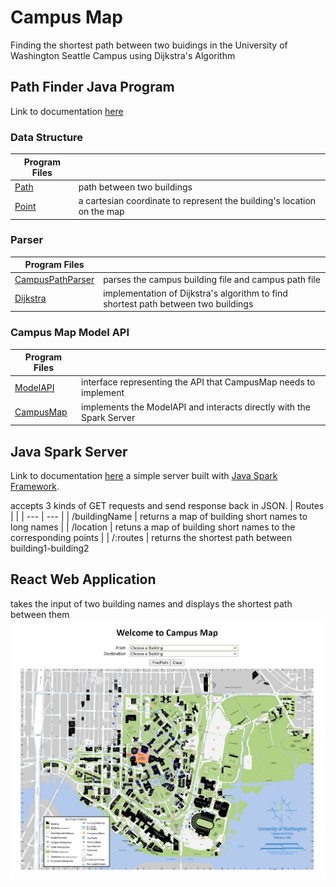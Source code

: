 # Campus Map
Finding the shortest path between two buidings in the University of Washington Seattle Campus using Dijkstra's Algorithm

## Path Finder Java Program
Link to documentation [here](https://github.com/bellaroseee/SDI-hw-pathfinder/tree/master)
  
### Data Structure
| Program Files | |
| --- | --- |
|[Path](https://github.com/bellaroseee/SDI-hw-pathfinder/blob/master/src/main/java/pathfinder/datastructures/Path.java) | path between two buildings |
|[Point](https://github.com/bellaroseee/SDI-hw-pathfinder/blob/master/src/main/java/pathfinder/datastructures/Point.java) | a cartesian coordinate to represent the building's location on the map|

### Parser
| Program Files | |
| --- | --- |
| [CampusPathParser](https://github.com/bellaroseee/SDI-hw-pathfinder/blob/master/src/main/java/pathfinder/parser/CampusPathsParser.java) | parses the campus building file and campus path file |
| [Dijkstra](https://github.com/bellaroseee/SDI-hw-pathfinder/blob/master/src/main/java/pathfinder/parser/Dijkstra.java) | implementation of Dijkstra's algorithm to find shortest path between two buildings |

### Campus Map Model API
| Program Files | |
| --- | --- |
| [ModelAPI](https://github.com/bellaroseee/SDI-hw-pathfinder/blob/master/src/main/java/pathfinder/ModelAPI.java) | interface representing the API that CampusMap needs to implement |
| [CampusMap](https://github.com/bellaroseee/SDI-hw-pathfinder/blob/master/src/main/java/pathfinder/CampusMap.java) | implements the ModelAPI and interacts directly with the Spark Server |
  
## Java Spark Server
Link to documentation [here](https://github.com/bellaroseee/SDI-hw-campuspaths-server/tree/master)
a simple server built with [Java Spark Framework](http://sparkjava.com/).
  
accepts 3 kinds of GET requests and send response back in JSON.
| Routes | | 
| --- | --- |
| /buildingName | returns a map of building short names to long names |
| /location | retuns a map of building short names to the corresponding points |
| /:routes | returns the shortest path between building1-building2
  
## React Web Application
takes the input of two building names and displays the shortest path between them
![landing-page](https://raw.githubusercontent.com/bellaroseee/SDI-hw-campuspaths/master/campus-map-landing-page.jpg)
